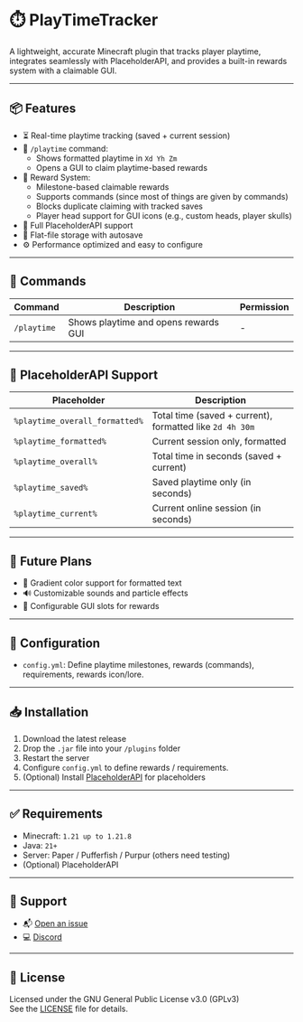 # ⏱️ PlayTimeTracker

A lightweight, accurate Minecraft plugin that tracks player playtime, integrates seamlessly with PlaceholderAPI, and provides a built-in rewards system with a claimable GUI.

---

## 📦 Features

- ⏳ Real-time playtime tracking (saved + current session)
- 🧾 `/playtime` command:
  - Shows formatted playtime in `Xd Yh Zm`
  - Opens a GUI to claim playtime-based rewards
- 🎁 Reward System:
  - Milestone-based claimable rewards
  - Supports commands (since most of things are given by commands)
  - Blocks duplicate claiming with tracked saves
  - Player head support for GUI icons (e.g., custom heads, player skulls)
- 🔌 Full PlaceholderAPI support
- 📁 Flat-file storage with autosave
- ⚙️ Performance optimized and easy to configure

---

## 🔧 Commands

| Command          | Description                             | Permission |
|------------------|-----------------------------------------|----------|
| `/playtime`      | Shows playtime and opens rewards GUI    |    -     |

---

## 🧩 PlaceholderAPI Support

| Placeholder                      | Description                                               |
|----------------------------------|-----------------------------------------------------------|
| `%playtime_overall_formatted%`  | Total time (saved + current), formatted like `2d 4h 30m`  |
| `%playtime_formatted%`          | Current session only, formatted                          |
| `%playtime_overall%`            | Total time in seconds (saved + current)                  |
| `%playtime_saved%`              | Saved playtime only (in seconds)                         |
| `%playtime_current%`            | Current online session (in seconds)                      |

---

## 🧪 Future Plans

- 🎨 Gradient color support for formatted text
- 🔊 Customizable sounds and particle effects
- 🎯 Configurable GUI slots for rewards

---

## 📁 Configuration

- `config.yml`: Define playtime milestones, rewards (commands), requirements, rewards icon/lore.

---

## 📥 Installation

1. Download the latest release
2. Drop the `.jar` file into your `/plugins` folder
3. Restart the server
4. Configure `config.yml` to define rewards / requirements.
5. (Optional) Install [PlaceholderAPI](https://www.spigotmc.org/resources/placeholderapi.6245/) for placeholders

---

## ✅ Requirements

- Minecraft: `1.21 up to 1.21.8`
- Java: `21+`
- Server: Paper / Pufferfish / Purpur (others need testing)
- (Optional) PlaceholderAPI

---

## 💬 Support

- 📬 [Open an issue](https://github.com/Souldevhub/PlayTimeTracker/issues)
- 💻 [Discord](https://discord.gg/6SCAZfENjw)

---

## 📄 License

Licensed under the GNU General Public License v3.0 (GPLv3)  
See the [LICENSE](LICENSE) file for details.
